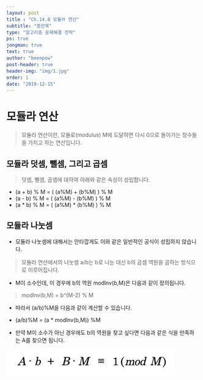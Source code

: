 ```yaml
---
layout: post
title : "Ch.14.8 모듈라 연산"
subtitle: "종만북"
type: "알고리즘 문제해결 전략"
ps: true
jongman: true
text: true
author: "beenpow"
post-header: true
header-img: "img/1.jpg"
order: 1
date: "2019-12-15"
---
```


# 모듈라 연산 

> 모듈라 연산이란, 모듈로(modulus) M에 도달하면 다시 0으로 돌아가는 정수들을 가지고 하는 연산입니다.

## 모듈라 덧셈, 뺄셈, 그리고 곱셈

> 덧셈, 뺄셈, 곱셈에 대하여 아래와 같은 속성이 성립합니다.
- (a + b) % M = ( (a%M) + (b%M) ) % M
- (a - b) % M = ( (a%M) - (b%M) ) % M
- (a * b) % M = ( (a%M) * (b%M) ) % M

## 모듈라 나눗셈
- 모듈라 나눗셈에 대해서는 안타깝게도 이와 같은 일반적인 공식이 성립하지 않습니다.

> 모듈라 연산에서의 나눗셈 a/b는 b로 나눈 대신 b의 곱셈 역원을 곱하는 방식으로 이루어집니다.

- M이 소수인데, 이 경우에 b의 역원 modlnv(b,M)은 다음과 같이 정의됩니다.

> modlnv(b,M) = b^(M-2) % M

- 따라서 (a/b)%M을 다음과 같이 계산할 수 있습니다.
- (a/b)%M = (a * modlnv(b,M)) %M

- 만약 M이 소수가 아닌 경우에도 b의 역원을 찾고 싶다면 다음과 같은 식을 만족하는 A를 찾으면 됩니다.

![img1](/img/2019-12-15-Jongman-ch14-8-1.png)
    

